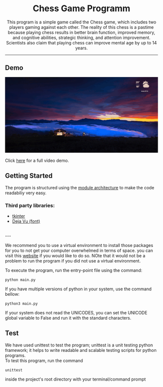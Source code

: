

<h1 align="center"> Chess Game Programm</h1>

<p align="center">This program is a simple game called the Chess game, which includes two players gaming against each other. The reality of this chess is a pastime because playing chess results in better brain function, improved memory, and cognitive abilities, strategic thinking, and attention improvement. Scientists also claim that playing chess can improve mental age by up to 14 years.</p>

---
## Demo
<img src="./Demo.gif" alt="Demo">

Click [here](https://drive.google.com/file/d/1iBBMJjsjCT6TCfpjNAPluAOCKklv0r9l/view?usp=sharing) for a full video demo.

## Getting Started
The program is structured using the [module architecture](https://www.tutorialspoint.com/python/python_modules.htm#:~:text=A%20module%20allows%20you%20to,file%20consisting%20of%20Python%20code) to make the code readabiliy very easy.

### Third party libraries:
- [tkinter](https://pypi.org/project/tkintertable/)
- [Deja Vu (font)](https://www.1001fonts.com/dejavu-sans-font.html)

</br>
---

We recommend you to use a virtual environment to install those packages for you to not get your computer overwhelmed in terms of space. you can visit this [website](https://docs.python.org/3/library/venv.html) if you would like to do so. NOte that it would not be a problem to run the program if you did not use a virtual environment.



To execute the program, run the entry-point file using the command:

```
python main.py
```
If you have multiple versions of python in your system, use the command bellow:
```
python3 main.py
```

If your system does not read the UNICODES, you can set the UNICODE global variable to False and run it with the standard characters.
## Test
We have used unittest to test the program; unittest is a unit testing python framework; it helps to write readable and scalable testing scripts for python programs. <br/>
To test this program, run the command
```
unittest
```
inside the project's root directory with your terminal/command prompt